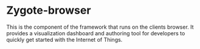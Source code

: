 Zygote-browser
==============

This is the component of the framework that runs on the clients browser. It provides a visualization dashboard and authoring tool for developers to quickly get started with the Internet of Things.
